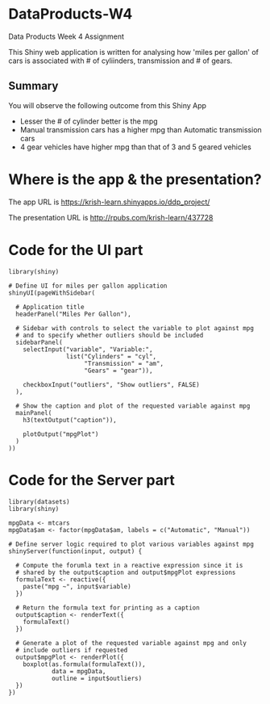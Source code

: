 # DataProducts-W4
Data Products Week 4 Assignment


This Shiny web application is written for analysing how 'miles per gallon' of cars is associated with # of cyliinders, transmission and # of gears. 

## Summary 
You will observe the following outcome from this Shiny App
- Lesser the # of cylinder better is the mpg
- Manual transmission cars has a higher mpg than Automatic transmission cars
- 4 gear vehicles have higher mpg than that of 3 and 5 geared vehicles


Where is the app & the presentation?
========================================================

The app URL is https://krish-learn.shinyapps.io/ddp_project/

The presentation URL is http://rpubs.com/krish-learn/437728



Code for the UI part
========================================================

```{r}
library(shiny)

# Define UI for miles per gallon application
shinyUI(pageWithSidebar(
  
  # Application title
  headerPanel("Miles Per Gallon"),
  
  # Sidebar with controls to select the variable to plot against mpg
  # and to specify whether outliers should be included
  sidebarPanel(
    selectInput("variable", "Variable:",
                list("Cylinders" = "cyl", 
                     "Transmission" = "am", 
                     "Gears" = "gear")),
    
    checkboxInput("outliers", "Show outliers", FALSE)
  ),
  
  # Show the caption and plot of the requested variable against mpg
  mainPanel(
    h3(textOutput("caption")),
    
    plotOutput("mpgPlot")
  )
))
```

Code for the Server part
========================================================

```{r}
library(datasets)
library(shiny)

mpgData <- mtcars
mpgData$am <- factor(mpgData$am, labels = c("Automatic", "Manual"))

# Define server logic required to plot various variables against mpg
shinyServer(function(input, output) {
  
  # Compute the forumla text in a reactive expression since it is 
  # shared by the output$caption and output$mpgPlot expressions
  formulaText <- reactive({
    paste("mpg ~", input$variable)
  })
  
  # Return the formula text for printing as a caption
  output$caption <- renderText({
    formulaText()
  })
  
  # Generate a plot of the requested variable against mpg and only 
  # include outliers if requested
  output$mpgPlot <- renderPlot({
    boxplot(as.formula(formulaText()), 
            data = mpgData,
            outline = input$outliers)
  })
})
```
